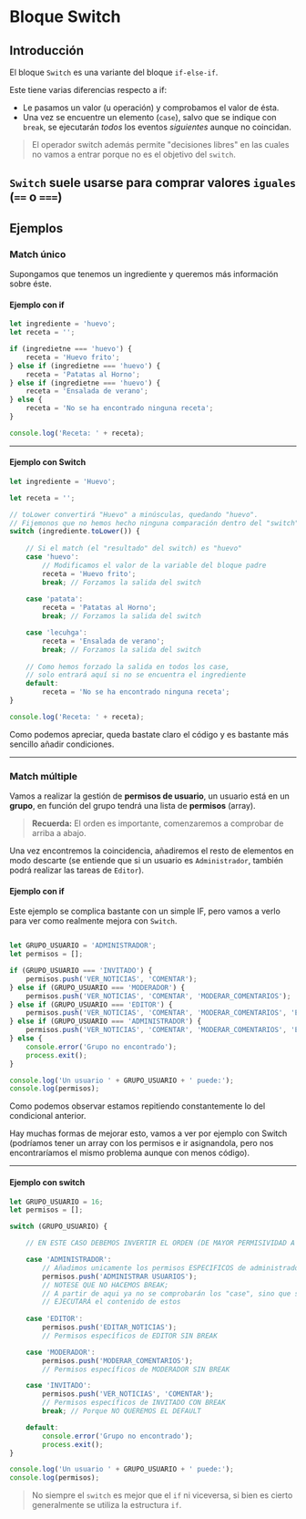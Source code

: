 # Bloque Switch

## Introducción

El bloque `Switch` es una variante del bloque `if-else-if`.

Este tiene varias diferencias respecto a if:
 - Le pasamos un valor (u operación) y comprobamos el valor de ésta.
 - Una vez se encuentre un elemento (`case`), salvo que se indique con `break`, se ejecutarán *todos* los eventos *siguientes* aunque no coincidan.

> El operador switch además permite "decisiones libres" en las cuales no vamos a entrar porque no es el objetivo del `switch`.

`Switch` suele usarse para comprar valores `iguales` (`==` o `===`)
---

## Ejemplos

### Match único

Supongamos que tenemos un ingrediente y queremos más información sobre éste.

#### Ejemplo con if
```js
let ingrediente = 'huevo';
let receta = '';

if (ingredietne === 'huevo') {
    receta = 'Huevo frito';
} else if (ingredietne === 'huevo') {
    receta = 'Patatas al Horno';    
} else if (ingredietne === 'huevo') {
    receta = 'Ensalada de verano';
} else {
    receta = 'No se ha encontrado ninguna receta';
}

console.log('Receta: ' + receta);
```

----
#### Ejemplo con Switch

```js
let ingrediente = 'Huevo';

let receta = '';

// toLower convertirá "Huevo" a minúsculas, quedando "huevo".
// Fijemonos que no hemos hecho ninguna comparación dentro del "switch" (aunque podríamos)
switch (ingrediente.toLower()) {
    
    // Si el match (el "resultado" del switch) es "huevo"
    case 'huevo':
        // Modificamos el valor de la variable del bloque padre
        receta = 'Huevo frito';
        break; // Forzamos la salida del switch
    
    case 'patata':
        receta = 'Patatas al Horno';
        break; // Forzamos la salida del switch

    case 'lecuhga':
        receta = 'Ensalada de verano';
        break; // Forzamos la salida del switch
    
    // Como hemos forzado la salida en todos los case,
    // solo entrará aquí si no se encuentra el ingrediente
    default:
        receta = 'No se ha encontrado ninguna receta';
}

console.log('Receta: ' + receta);
```

Como podemos apreciar, queda bastate claro el código y es bastante más sencillo añadir condiciones.

----

### Match múltiple

Vamos a realizar la gestión de **permisos de usuario**, un usuario está en un **grupo**, en función del grupo tendrá una lista de **permisos** (array).


> **Recuerda:** El orden es importante, comenzaremos a comprobar de arriba a abajo.

Una vez encontremos la coincidencia, añadiremos el resto de elementos en modo descarte (se entiende que si un usuario es `Administrador`, también podrá realizar las tareas de `Editor`).

#### Ejemplo con if

Este ejemplo se complica bastante con un simple IF, pero vamos a verlo para ver como realmente mejora con `Switch`.

```js

let GRUPO_USUARIO = 'ADMINISTRADOR';
let permisos = [];

if (GRUPO_USUARIO === 'INVITADO') {
    permisos.push('VER_NOTICIAS', 'COMENTAR');
} else if (GRUPO_USUARIO === 'MODERADOR') {
    permisos.push('VER_NOTICIAS', 'COMENTAR', 'MODERAR_COMENTARIOS');
} else if (GRUPO_USUARIO === 'EDITOR') {
    permisos.push('VER_NOTICIAS', 'COMENTAR', 'MODERAR_COMENTARIOS', 'EDITAR_NOTICIAS');
} else if (GRUPO_USUARIO === 'ADMINISTRADOR') {
    permisos.push('VER_NOTICIAS', 'COMENTAR', 'MODERAR_COMENTARIOS', 'EDITAR_NOTICIAS', 'ADMINISTRAR USUARIOS');
} else {
    console.error('Grupo no encontrado');
    process.exit();
}

console.log('Un usuario ' + GRUPO_USUARIO + ' puede:');
console.log(permisos);
```

Como podemos observar estamos repitiendo constantemente lo del condicional anterior.

Hay muchas formas de mejorar esto, vamos a ver por ejemplo con Switch (podríamos tener un array con los permisos e ir asignandola, pero nos encontraríamos el mismo problema aunque con menos código).

----


#### Ejemplo con switch


```js
let GRUPO_USUARIO = 16;
let permisos = [];

switch (GRUPO_USUARIO) {

    // EN ESTE CASO DEBEMOS INVERTIR EL ORDEN (DE MAYOR PERMISIVIDAD A MENOR)

    case 'ADMINISTRADOR':
        // Añadimos unicamente los permisos ESPECIFICOS de administrador
        permisos.push('ADMINISTRAR USUARIOS');
        // NOTESE QUE NO HACEMOS BREAK;
        // A partir de aqui ya no se comprobarán los "case", sino que se 
        // EJECUTARÁ el contenido de estos
    
    case 'EDITOR':
        permisos.push('EDITAR_NOTICIAS');
        // Permisos específicos de EDITOR SIN BREAK

    case 'MODERADOR':
        permisos.push('MODERAR_COMENTARIOS');
        // Permisos específicos de MODERADOR SIN BREAK

    case 'INVITADO':
        permisos.push('VER_NOTICIAS', 'COMENTAR');
        // Permisos específicos de INVITADO CON BREAK
        break; // Porque NO QUEREMOS EL DEFAULT

    default:
        console.error('Grupo no encontrado');
        process.exit();
}

console.log('Un usuario ' + GRUPO_USUARIO + ' puede:');
console.log(permisos);
```

> No siempre el `switch` es mejor que el `if` ni viceversa, si bien es cierto generalmente se utiliza la estructura `if`.

